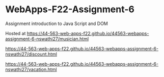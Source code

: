 # WebApps-F22-Assignment-6
Assignment introduction to Java Script and DOM

Hosted at  https://44-563-web-apps-f22.github.io/44563-webapps-assignment-6-nswathi27/musician.html

 https://44-563-web-apps-f22.github.io/44563-webapps-assignment-6-nswathi27/discount.html

  https://44-563-web-apps-f22.github.io/44563-webapps-assignment-6-nswathi27/vacation.html